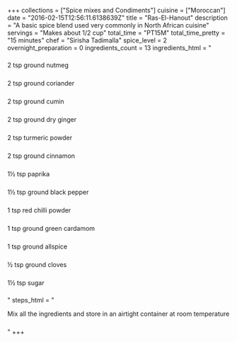 +++
collections = ["Spice mixes and Condiments"]
cuisine = ["Moroccan"]
date = "2016-02-15T12:56:11.6138639Z"
title = "Ras-El-Hanout"
description = "A basic spice blend used very commonly in North African cuisine"
servings = "Makes about 1/2 cup"
total_time = "PT15M"
total_time_pretty = "15 minutes"
chef = "Sirisha Tadimalla"
spice_level = 2
overnight_preparation = 0
ingredients_count = 13
ingredients_html = "<ul style='padding-left: 0; list-style: none;'><li itemprop='recipeIngredient' style='margin: 8px 0px;padding: 8px 0px;'>2 tsp ground nutmeg</li><li itemprop='recipeIngredient' style='margin: 8px 0px;padding: 8px 0px;'>2 tsp ground coriander</li><li itemprop='recipeIngredient' style='margin: 8px 0px;padding: 8px 0px;'>2 tsp ground cumin</li><li itemprop='recipeIngredient' style='margin: 8px 0px;padding: 8px 0px;'>2 tsp ground dry ginger</li><li itemprop='recipeIngredient' style='margin: 8px 0px;padding: 8px 0px;'>2 tsp turmeric powder</li><li itemprop='recipeIngredient' style='margin: 8px 0px;padding: 8px 0px;'>2 tsp ground cinnamon</li><li itemprop='recipeIngredient' style='margin: 8px 0px;padding: 8px 0px;'>1½ tsp paprika</li><li itemprop='recipeIngredient' style='margin: 8px 0px;padding: 8px 0px;'>1½ tsp ground black pepper</li><li itemprop='recipeIngredient' style='margin: 8px 0px;padding: 8px 0px;'>1 tsp red chilli powder</li><li itemprop='recipeIngredient' style='margin: 8px 0px;padding: 8px 0px;'>1 tsp ground green cardamom</li><li itemprop='recipeIngredient' style='margin: 8px 0px;padding: 8px 0px;'>1 tsp ground allspice</li><li itemprop='recipeIngredient' style='margin: 8px 0px;padding: 8px 0px;'>½ tsp ground cloves</li><li itemprop='recipeIngredient' style='margin: 8px 0px;padding: 8px 0px;'>1½ tsp sugar</li></ul>"
steps_html = "<ol style='list-style: none inside; padding-left: 0px;'><li style='padding-bottom: 10px;'><i class='step-track-icon fa fa-square-o'></i><span class='step-text' itemprop='recipeInstructions'>Mix all the ingredients and store in an airtight container at room temperature</span></li></ol>"
+++
